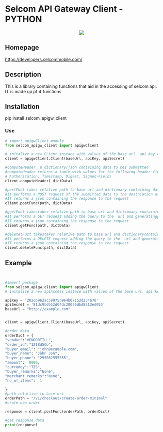  
# Selcom API Gateway Client - PYTHON

<p align='center'>

<img src="https://img.shields.io/pypi/pyversions/3">

</p >

## Homepage
https://developers.selcommobile.com/

## Description
This is a library containing functions that aid in the accessing of selcom api. IT is made up pf 4 functions.

## Installation 
pip install selcom_apigw_client

### Use

```py
# import apigwClient module
from selcom_apigw_client import apigwClient

# initalize a new CLient instace with values of the base url, api key and api secret
client = apigwClient.Client(baseUrl, apiKey, apiSecret)

#computeHeader  a dictionary/json containing data to bes submitted
#computeHeader returns a tuple with values for the following header fields: 
# Authorization, Timestamp, Digest, Signed-Fields
client.computeHeader( dictData)

#postFuct takes relative path to base url and dictionary containing data to be submitted 
#It performs a POST request of the submitted data to the destniation url generatingg the header internally
#IT returns a json containing the response to the request
client.postFunc(path, dictData)

#ggetFuct takestakes relative path to base url and dictionary containing data to be submitted 
#It performs a GET request adding the query to the  url and generatingg the header internally
#IT returns a json containing the response to the request
client.getFunc(path, dictData)

#deletetFuct takestakes relative path to base url and dictionarycontaining data of wuery 
#It performs a DELETE request adding the query to the  url and generatingg the header internally
#IT returns a json containing the response to the request
client.deleteFunc(path, dictData)
```

## Example 
```py


#import package
from selcom_apigw_client import apigwClient
# initalize a new apiAccess instace with values of the base url, api key and api secret

apiKey = '202cb962ac59075b964b07152d234b70'
apiSecret = '81dc9bdb52d04dc20036dbd8313ed055'
baseUrl = "http://example.com"


client = apigwClient.Client(baseUrl, apiKey, apiSecret)

#order data
orderDict = {
"vendor":"VENDORTILL",
"order_id":"1218d5Qb",
"buyer_email": "john@example.com",
"buyer_name": "John Joh",
"buyer_phone": "255082555555",
"amount":  8000,
"currency":"TZS",
"buyer_remarks":"None",
"merchant_remarks":"None",
"no_of_items":  1

}
#path relatiive to base url
orderPath = "/v1/checkout/create-order-minimal"
#crate new order

response = client.postFunc(orderPath, orderDict)

#get response data
print(response)
```
